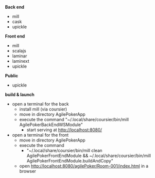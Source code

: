 **Back end**
- mill
- cask
- upickle

**Front end**
- mill
- scalajs
- laminar
- laminext
- upickle

**Public**
- upickle

**build & launch**
- open a terminal for the back
  - install mill (via coursier)
  - move in directory AgilePokerApp
  - execute the command "~/.local/share/coursier/bin/mill AgilePokerBackEndWSModule"
    - start serving at <http://localhost:8080/>
- open a terminal for the front
  - move in directory AgilePokerApp
  - execute the command
    - "~/.local/share/coursier/bin/mill clean AgilePokerFrontEndModule &&  ~/.local/share/coursier/bin/mill AgilePokerFrontEndModule.buildAndCopy"
  - open <http://localhost:8080/agilePoker/Room-001/index.html> in a browser 

